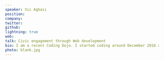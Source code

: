 ```yaml
---
speaker: Vic Agbasi
position:
company:
twitter:
github:
lightning: true
web:
talk: Civic engagement through Web development
bio: I am a recent Coding Dojo. I started coding around December 2016 and decided I wanted to pursue a career in development a few months later.
photo: blank.jpg
---
```

